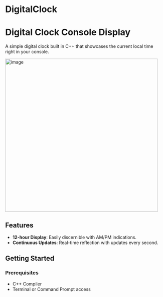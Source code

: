 # DigitalClock

# Digital Clock Console Display

A simple digital clock built in C++ that showcases the current local time right in your console. 

<img width="486" alt="image" src="https://github.com/ChadaBendriss/DigitalClock/assets/113207156/8b3b03d8-6c0b-4152-96ba-d6ba0422e957">




## Features

- **12-hour Display**: Easily discernible with AM/PM indications.
- **Continuous Updates**: Real-time reflection with updates every second.

## Getting Started

### Prerequisites

- C++ Compiler 
- Terminal or Command Prompt access


